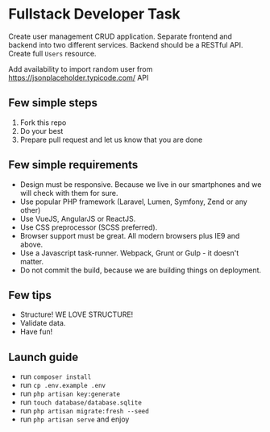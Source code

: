 # Fullstack Developer Task

Create user management CRUD application.
Separate frontend and backend into two different services.
Backend should be a RESTful API.
Create full `Users` resource.

Add availability to import random user from https://jsonplaceholder.typicode.com/ API


## Few simple steps

1. Fork this repo
2. Do your best
3. Prepare pull request and let us know that you are done

## Few simple requirements

- Design must be responsive. Because we live in our smartphones and we will check with them for sure.
- Use popular PHP framework (Laravel, Lumen, Symfony, Zend or any other)
- Use VueJS, AngularJS or ReactJS.
- Use CSS preprocessor (SCSS preferred).
- Browser support must be great. All modern browsers plus IE9 and above.
- Use a Javascript task-runner. Webpack, Grunt or Gulp - it doesn't matter.
- Do not commit the build, because we are building things on deployment.

## Few tips

- Structure! WE LOVE STRUCTURE!
- Validate data.
- Have fun!

## Launch guide

- run ```composer install```
- run ```cp .env.example .env```
- run ```php artisan key:generate```
- run ```touch database/database.sqlite```
- run ```php artisan migrate:fresh --seed```
- run ```php artisan serve``` and enjoy
